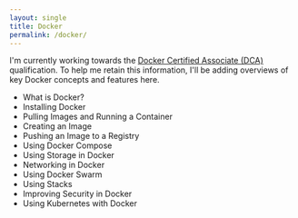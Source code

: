 ```yaml
---
layout: single
title: Docker
permalink: /docker/
---
```


I'm currently working towards the [Docker Certified Associate (DCA)](https://training.mirantis.com/certification/dca-certification-exam/) qualification. To help me retain this information, I'll be adding overviews of key Docker concepts and features here.

- What is Docker?
- Installing Docker
- Pulling Images and Running a Container
- Creating an Image
- Pushing an Image to a Registry
- Using Docker Compose
- Using Storage in Docker
- Networking in Docker
- Using Docker Swarm
- Using Stacks
- Improving Security in Docker
- Using Kubernetes with Docker